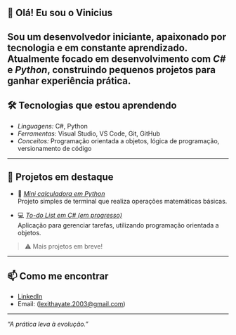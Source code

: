 ## 👋 Olá! Eu sou o Vinicius

Sou um desenvolvedor iniciante, apaixonado por tecnologia e em constante aprendizado.  
Atualmente focado em desenvolvimento com *C#* e *Python*, construindo pequenos projetos para ganhar experiência prática.
---
## 🛠 Tecnologias que estou aprendendo

- *Linguagens:* C#, Python  
- *Ferramentas:* Visual Studio, VS Code, Git, GitHub  
- *Conceitos:* Programação orientada a objetos, lógica de programação, versionamento de código
---
## 📌 Projetos em destaque

- 🐍 *[Mini calculadora em Python](https://github.com/Setth77/Calculadora-basica-com-Tkinter)*  
  Projeto simples de terminal que realiza operações matemáticas básicas.

- 💻 *[To-do List em C# (em progresso)](https://github.com/seuusuario/todo-csharp)*  
  Aplicação para gerenciar tarefas, utilizando programação orientada a objetos.

> ⚠ Mais projetos em breve!
---
## 📫 Como me encontrar

- [LinkedIn](https://linkedin.com/in/seu-usuario)  
- Email: (lexithayate.2003@gmail.com)
---
*“A prática leva à evolução.”* 
